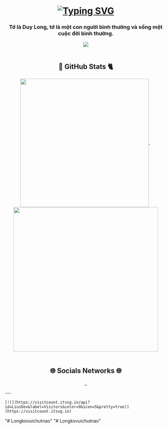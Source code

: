 <h1 align="center" width="25px">
        <a href="https://git.io/typing-svg"><img
                src="https://readme-typing-svg.herokuapp.com?font=Fira+Code&weight=500&size=25&pause=1000&color=55B4B0&width=435&lines=XAO+CH%C3%8CN+XIN+CH%C3%80O+%3E.%3C+"
                alt="Typing SVG" /></a>
    </h1>
    <h3 align="center">Tớ là Duy Long, tớ là một con người bình thường và sống một cuộc đời bình thường.</h3>
    <div align="center">
        <img
            src="https://64.media.tumblr.com/14fb780c96522aafaf4a603e592da18f/e6e76c962a86b9ca5a/s640x960/f3819527c9b314bd52517d39ec65ea6bdb2751a9.gifv">
    </div>
    <br>
    <h2 align="center">  🐼 GitHub Stats 🐈</h2>
    <div align="center">
        &nbsp;
        <a href="#">
            <img width="400" align="center"
                src="https://github-readme-stats.vercel.app/api/top-langs/?username=Longkovuichutnao&&layout=compact&theme=react&border_color=61dafb&hide_border=true"
                alt="">
        </a>
        &nbsp;
        &nbsp;
        <a href="#">
            <img width="450" align="center"
                src="https://github-readme-stats.vercel.app/api?username=Longkovuichutnao&show_icons=true&theme=tokyonight"
                alt="">
        </a>
    </div>
    <br>
    <h2 align="center">🌐 Socials Networks 🌐</h2>
    <p align="center">
        <a href="https://www.facebook.com/longkvui" target="_blank">
            <img src="https://img.shields.io/badge/Facebook-1877F2?style=for-the-badge&logo=facebook&logoColor=white"
                alt="">
        </a>
        <a href="mailto:tranlong280403@gmail.com" target="_blank">
            <img src="https://img.shields.io/badge/Gmail-D14836?style=for-the-badge&logo=gmail&logoColor=white" alt="">
        </a>
        <a href="https://www.instagram.com/lwng284/" target="_blank">
            <img src="https://img.shields.io/badge/Instagram-E4405F?style=for-the-badge&logo=instagram&logoColor=white"
                alt="">
        </a>
    </p>
    ---

    [![](https://visitcount.itsvg.in/api?id=LiusDev&label=Visitors&color=9&icon=5&pretty=true)](https://visitcount.itsvg.in)
"# Longkovuichutnao" "# Longkovuichutnao" 
